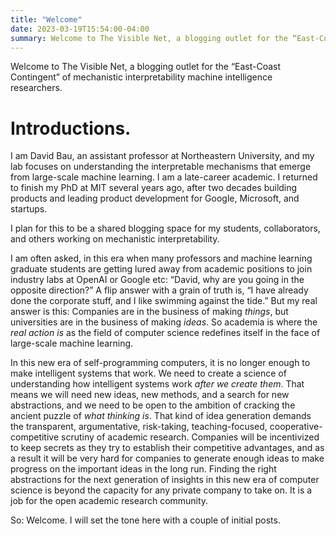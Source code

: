 ```yaml
---
title: "Welcome"
date: 2023-03-19T15:54:00-04:00
summary: Welcome to The Visible Net, a blogging outlet for the “East-Coast Contingent” of mechanistic interpretability machine intelligence researchers.  We begin with a bit about your host, Professor David Bau, and why he left Google to go to academia while so many machine learning researchers have ben moving in the opposite direction.
---
```

Welcome to The Visible Net, a blogging outlet for the “East-Coast Contingent” of mechanistic interpretability machine intelligence researchers.

# Introductions.

I am David Bau, an assistant professor at Northeastern University, and my lab focuses on understanding the interpretable mechanisms that emerge from large-scale machine learning.  I am a late-career academic. I returned to finish my PhD at MIT several years ago, after two decades building products and leading product development for Google, Microsoft, and startups.

I plan for this to be a shared blogging space for my students, collaborators, and others working on mechanistic interpretability.

I am often asked, in this era when many professors and machine learning graduate students are getting lured away from academic positions to join industry labs at OpenAI or Google etc: “David, why are you going in the opposite direction?”  A flip answer with a grain of truth is, “I have already done the corporate stuff, and I like swimming against the tide.”  But my real answer is this: Companies are in the business of making *things*, but universities are in the business of making *ideas*. So academia is where the *real action is* as the field of computer science redefines itself in the face of large-scale machine learning.

In this new era of self-programming computers, it is no longer enough to make intelligent systems that work. We need to create a science of understanding how intelligent systems work *after we create them*.  That means we will need new ideas, new methods, and a search for new abstractions, and we need to be open to the ambition of cracking the ancient puzzle of *what thinking is*. That kind of idea generation demands the transparent, argumentative, risk-taking, teaching-focused, cooperative-competitive scrutiny of academic research. Companies will be incentivized to keep secrets as they try to establish their competitive advantages, and as a result it will be very hard for companies to generate enough ideas to make progress on the important ideas in the long run.  Finding the right abstractions for the next generation of insights in this new era of computer science is beyond the capacity for any private company to take on. It is a job for the open academic research community.

So: Welcome.  I will set the tone here with a couple of initial posts.
